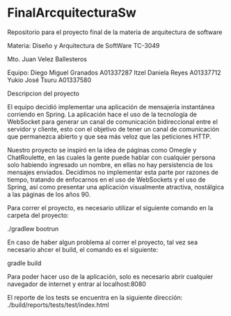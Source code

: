 # FinalArcquitecturaSw
Repositorio para el proyecto final de la materia de arquitectura de software

Materia: Diseño y Arquitectura de SoftWare TC-3049

Mto. Juan Velez Ballesteros

Equipo:
   Diego Miguel Granados A01337287
   Itzel Daniela Reyes   A01337712
   Yukio José Tsuru      A01337580


Descripcion del proyecto

El equipo decidió implementar una aplicación de mensajería instantánea corriendo en Spring. La aplicación hace el uso de la tecnología de WebSocket para generar un canal de  comunicación bidireccional entre el servidor y  cliente, esto con el objetivo de tener un canal de comunicación que permanezca abierto y que sea más veloz que las peticiones HTTP.

Nuestro proyecto se inspiró en la idea de páginas como Omegle y ChatRoulette, en las cuales la gente puede hablar con cualquier persona solo habiendo ingresado un nombre, en ellas no hay persistencia de los mensajes enviados. Decidimos no implementar esta parte por razones de tiempo, tratando de enfocarnos en el uso de WebSockets y el uso de Spring, así como presentar una aplicación visualmente atractiva, nostálgica a las páginas de los años 90.

Para correr el proyecto, es necesario utilizar el siguiente comando en la carpeta del proyecto:

./gradlew bootrun

En caso de haber algun problema al correr el proyecto, tal vez sea necesario ahcer el build, el  comando es el siguiente:

gradle build

Para poder hacer uso de la aplicación, solo es necesario abrir cualquier navegador de internet y entrar al localhost:8080

El reporte de los tests se encuentra en la siguiente dirección:
  ./build/reports/tests/test/index.html
